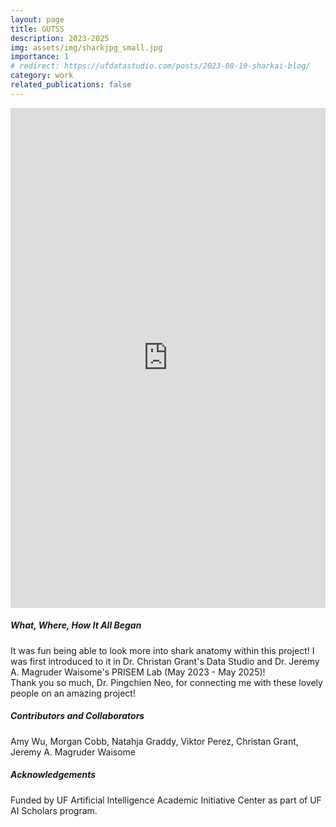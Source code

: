 ```yaml
---
layout: page
title: GUTSS
description: 2023-2025
img: assets/img/sharkjpg_small.jpg
importance: 1
# redirect: https://ufdatastudio.com/posts/2023-08-19-sharkai-blog/
category: work
related_publications: false
---
```


<div class="row">
  <div class="col-md-8">
    <iframe src="https://ufdatastudio.com/posts/2023-08-19-sharkai-blog/" width="100%" height="800px" frameborder="0"></iframe>
  </div>
  <div class="col-md-4">
    <h5>What, Where, How It All Began</h5>
    <p>
      It was fun being able to look more into shark anatomy within this project! I was first introduced to it in Dr. Christan Grant's Data Studio and Dr. Jeremy A. Magruder Waisome's PRISEM Lab (May 2023 - May 2025)! <br>
      Thank you so much, Dr. Pingchien Neo, for connecting me with these lovely people on an amazing project! <br>
    </p>
    <h5>Contributors and Collaborators</h5>
    <p>
      Amy Wu, Morgan Cobb, Natahja Graddy, Viktor Perez, Christan Grant, Jeremy A. Magruder Waisome
    </p>
    <h5>Acknowledgements</h5>
    <p>
      Funded by UF Artificial Intelligence Academic Initiative Center as part of UF AI Scholars program. <br>
    </p>
  </div>
</div>
